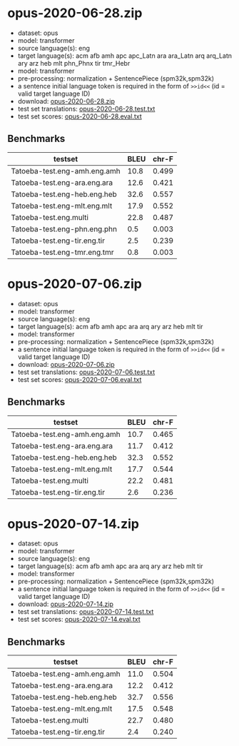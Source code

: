 # opus-2020-06-28.zip

* dataset: opus
* model: transformer
* source language(s): eng
* target language(s): acm afb amh apc apc_Latn ara ara_Latn arq arq_Latn ary arz heb mlt phn_Phnx tir tmr_Hebr
* model: transformer
* pre-processing: normalization + SentencePiece (spm32k,spm32k)
* a sentence initial language token is required in the form of `>>id<<` (id = valid target language ID)
* download: [opus-2020-06-28.zip](https://object.pouta.csc.fi/Tatoeba-MT-models/eng-sem/opus-2020-06-28.zip)
* test set translations: [opus-2020-06-28.test.txt](https://object.pouta.csc.fi/Tatoeba-MT-models/eng-sem/opus-2020-06-28.test.txt)
* test set scores: [opus-2020-06-28.eval.txt](https://object.pouta.csc.fi/Tatoeba-MT-models/eng-sem/opus-2020-06-28.eval.txt)

## Benchmarks

| testset               | BLEU  | chr-F |
|-----------------------|-------|-------|
| Tatoeba-test.eng-amh.eng.amh 	| 10.8 	| 0.499 |
| Tatoeba-test.eng-ara.eng.ara 	| 12.6 	| 0.421 |
| Tatoeba-test.eng-heb.eng.heb 	| 32.6 	| 0.557 |
| Tatoeba-test.eng-mlt.eng.mlt 	| 17.9 	| 0.552 |
| Tatoeba-test.eng.multi 	| 22.8 	| 0.487 |
| Tatoeba-test.eng-phn.eng.phn 	| 0.5 	| 0.003 |
| Tatoeba-test.eng-tir.eng.tir 	| 2.5 	| 0.239 |
| Tatoeba-test.eng-tmr.eng.tmr 	| 0.8 	| 0.003 |

# opus-2020-07-06.zip

* dataset: opus
* model: transformer
* source language(s): eng
* target language(s): acm afb amh apc ara arq ary arz heb mlt tir
* model: transformer
* pre-processing: normalization + SentencePiece (spm32k,spm32k)
* a sentence initial language token is required in the form of `>>id<<` (id = valid target language ID)
* download: [opus-2020-07-06.zip](https://object.pouta.csc.fi/Tatoeba-MT-models/eng-sem/opus-2020-07-06.zip)
* test set translations: [opus-2020-07-06.test.txt](https://object.pouta.csc.fi/Tatoeba-MT-models/eng-sem/opus-2020-07-06.test.txt)
* test set scores: [opus-2020-07-06.eval.txt](https://object.pouta.csc.fi/Tatoeba-MT-models/eng-sem/opus-2020-07-06.eval.txt)

## Benchmarks

| testset               | BLEU  | chr-F |
|-----------------------|-------|-------|
| Tatoeba-test.eng-amh.eng.amh 	| 10.7 	| 0.465 |
| Tatoeba-test.eng-ara.eng.ara 	| 11.7 	| 0.412 |
| Tatoeba-test.eng-heb.eng.heb 	| 32.3 	| 0.552 |
| Tatoeba-test.eng-mlt.eng.mlt 	| 17.7 	| 0.544 |
| Tatoeba-test.eng.multi 	| 22.2 	| 0.481 |
| Tatoeba-test.eng-tir.eng.tir 	| 2.6 	| 0.236 |

# opus-2020-07-14.zip

* dataset: opus
* model: transformer
* source language(s): eng
* target language(s): acm afb amh apc ara arq ary arz heb mlt tir
* model: transformer
* pre-processing: normalization + SentencePiece (spm32k,spm32k)
* a sentence initial language token is required in the form of `>>id<<` (id = valid target language ID)
* download: [opus-2020-07-14.zip](https://object.pouta.csc.fi/Tatoeba-MT-models/eng-sem/opus-2020-07-14.zip)
* test set translations: [opus-2020-07-14.test.txt](https://object.pouta.csc.fi/Tatoeba-MT-models/eng-sem/opus-2020-07-14.test.txt)
* test set scores: [opus-2020-07-14.eval.txt](https://object.pouta.csc.fi/Tatoeba-MT-models/eng-sem/opus-2020-07-14.eval.txt)

## Benchmarks

| testset               | BLEU  | chr-F |
|-----------------------|-------|-------|
| Tatoeba-test.eng-amh.eng.amh 	| 11.0 	| 0.504 |
| Tatoeba-test.eng-ara.eng.ara 	| 12.2 	| 0.412 |
| Tatoeba-test.eng-heb.eng.heb 	| 32.7 	| 0.556 |
| Tatoeba-test.eng-mlt.eng.mlt 	| 17.5 	| 0.548 |
| Tatoeba-test.eng.multi 	| 22.7 	| 0.480 |
| Tatoeba-test.eng-tir.eng.tir 	| 2.4 	| 0.240 |

